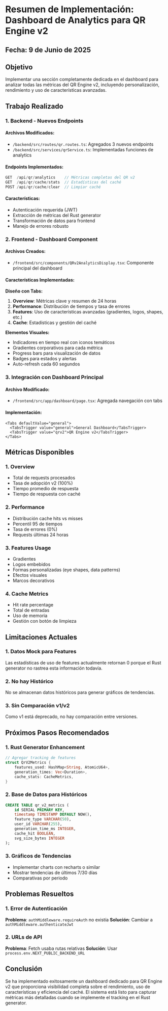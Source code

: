 # Resumen de Implementación: Dashboard de Analytics para QR Engine v2

## Fecha: 9 de Junio de 2025

## Objetivo
Implementar una sección completamente dedicada en el dashboard para analizar todas las métricas del QR Engine v2, incluyendo personalización, rendimiento y uso de características avanzadas.

## Trabajo Realizado

### 1. Backend - Nuevos Endpoints

#### Archivos Modificados:
- `/backend/src/routes/qr.routes.ts`: Agregados 3 nuevos endpoints
- `/backend/src/services/qrService.ts`: Implementadas funciones de analytics

#### Endpoints Implementados:
```typescript
GET  /api/qr/analytics    // Métricas completas del QR v2
GET  /api/qr/cache/stats  // Estadísticas del caché
POST /api/qr/cache/clear  // Limpiar caché
```

#### Características:
- Autenticación requerida (JWT)
- Extracción de métricas del Rust generator
- Transformación de datos para frontend
- Manejo de errores robusto

### 2. Frontend - Dashboard Component

#### Archivos Creados:
- `/frontend/src/components/QRv2AnalyticsDisplay.tsx`: Componente principal del dashboard

#### Características Implementadas:

**Diseño con Tabs:**
1. **Overview**: Métricas clave y resumen de 24 horas
2. **Performance**: Distribución de tiempos y tasa de errores
3. **Features**: Uso de características avanzadas (gradientes, logos, shapes, etc.)
4. **Cache**: Estadísticas y gestión del caché

**Elementos Visuales:**
- Indicadores en tiempo real con iconos temáticos
- Gradientes corporativos para cada métrica
- Progress bars para visualización de datos
- Badges para estados y alertas
- Auto-refresh cada 60 segundos

### 3. Integración con Dashboard Principal

#### Archivo Modificado:
- `/frontend/src/app/dashboard/page.tsx`: Agregada navegación con tabs

#### Implementación:
```tsx
<Tabs defaultValue="general">
  <TabsTrigger value="general">General Dashboard</TabsTrigger>
  <TabsTrigger value="qrv2">QR Engine v2</TabsTrigger>
</Tabs>
```

## Métricas Disponibles

### 1. Overview
- Total de requests procesados
- Tasa de adopción v2 (100%)
- Tiempo promedio de respuesta
- Tiempo de respuesta con caché

### 2. Performance
- Distribución cache hits vs misses
- Percentil 95 de tiempos
- Tasa de errores (0%)
- Requests últimas 24 horas

### 3. Features Usage
- Gradientes
- Logos embebidos
- Formas personalizadas (eye shapes, data patterns)
- Efectos visuales
- Marcos decorativos

### 4. Cache Metrics
- Hit rate percentage
- Total de entradas
- Uso de memoria
- Gestión con botón de limpieza

## Limitaciones Actuales

### 1. Datos Mock para Features
Las estadísticas de uso de features actualmente retornan 0 porque el Rust generator no rastrea esta información todavía.

### 2. No hay Histórico
No se almacenan datos históricos para generar gráficos de tendencias.

### 3. Sin Comparación v1/v2
Como v1 está deprecado, no hay comparación entre versiones.

## Próximos Pasos Recomendados

### 1. Rust Generator Enhancement
```rust
// Agregar tracking de features
struct QrV2Metrics {
    features_used: HashMap<String, AtomicU64>,
    generation_times: Vec<Duration>,
    cache_stats: CacheMetrics,
}
```

### 2. Base de Datos para Históricos
```sql
CREATE TABLE qr_v2_metrics (
    id SERIAL PRIMARY KEY,
    timestamp TIMESTAMP DEFAULT NOW(),
    feature_type VARCHAR(50),
    user_id VARCHAR(255),
    generation_time_ms INTEGER,
    cache_hit BOOLEAN,
    svg_size_bytes INTEGER
);
```

### 3. Gráficos de Tendencias
- Implementar charts con recharts o similar
- Mostrar tendencias de últimos 7/30 días
- Comparativas por periodo

## Problemas Resueltos

### 1. Error de Autenticación
**Problema**: `authMiddleware.requireAuth` no existía
**Solución**: Cambiar a `authMiddleware.authenticateJwt`

### 2. URLs de API
**Problema**: Fetch usaba rutas relativas
**Solución**: Usar `process.env.NEXT_PUBLIC_BACKEND_URL`

## Conclusión

Se ha implementado exitosamente un dashboard dedicado para QR Engine v2 que proporciona visibilidad completa sobre el rendimiento, uso de características y eficiencia del caché. El sistema está listo para capturar métricas más detalladas cuando se implemente el tracking en el Rust generator.